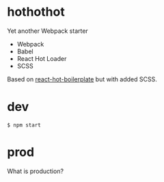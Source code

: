 # hothothot

Yet another Webpack starter

* Webpack
* Babel
* React Hot Loader
* SCSS

Based on [react-hot-boilerplate](https://github.com/gaearon/react-hot-boilerplate.git) but with added SCSS.

# dev

```
$ npm start
```

# prod

What is production?


